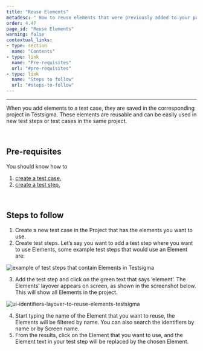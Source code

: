 ```yaml
---
title: "Reuse Elements"
metadesc: " How to reuse elements that were previously added to your project in Testsigma."
order: 4.47
page_id: "Reuse Elements"
warning: false
contextual_links:
- type: section
  name: "Contents"
- type: link
  name: "Pre-requisites"
  url: "#pre-requisites"
- type: link
  name: "Steps to follow"
  url: "#steps-to-follow"
---
```


---

When you add elements to a test case, they are saved in the corresponding project in Testsigma. These elements are reusable and can be easily used in new test steps or test cases in the same project.

&emsp;

## **Pre-requisites**

You should know how to

 1. [create a test case.](https://testsigma.com/docs/test-cases/manage/add-edit-delete/)
 2. [create a test step.](https://testsigma.com/docs/test-cases/step-types/overview/)

&emsp;

## **Steps to follow**

 1. Create a new test case in the Project that has the elements you want to use.
 2. Create test steps. Let’s say you want to add a test step where you want to use Elements, some example test steps that would use an Element are:

![example of test steps that contain Elements in Testsigma](https://docs.testsigma.com/images/reuse-elements/test-steps-that-contain-ui-identifiers-in-testsigma.png)

 3. Add the test step and click on the green text that says ‘element’. The Elements’ layover appears on screen, as shown in the screenshot below. This will show all Elements in the project.

![ui-identifiers-layover-to-reuse-elements-testsigma](https://docs.testsigma.com/images/create-a-new-element/the-elements-layover-over-test-case-page-testsigma.png)

 4. Start typing the name of the Element that you want to reuse, the Elements will be filtered by name. You can also search the identifiers by name or by Screen name.
 5. From the results, click on the Element that you want to use, and the Element text in your test step will be replaced by the chosen Element.


